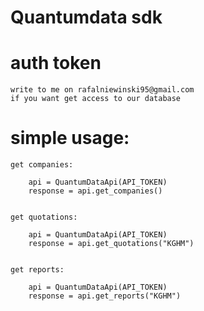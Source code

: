 # Quantumdata sdk

# auth token

    write to me on rafalniewinski95@gmail.com 
    if you want get access to our database

# simple usage:

    get companies:

        api = QuantumDataApi(API_TOKEN)
        response = api.get_companies()


    get quotations:
    
        api = QuantumDataApi(API_TOKEN)
        response = api.get_quotations("KGHM")


    get reports:

        api = QuantumDataApi(API_TOKEN)
        response = api.get_reports("KGHM")
